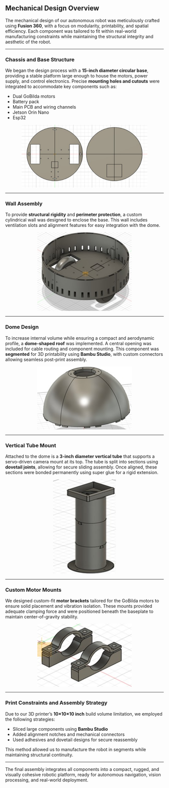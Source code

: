 ## Mechanical Design Overview

The mechanical design of our autonomous robot was meticulously crafted using **Fusion 360**, with a focus on modularity, printability, and spatial efficiency. Each component was tailored to fit within real-world manufacturing constraints while maintaining the structural integrity and aesthetic of the robot.

---

### Chassis and Base Structure

We began the design process with a **15-inch diameter circular base**, providing a stable platform large enough to house the motors, power supply, and control electronics. Precise **mounting holes and cutouts** were integrated to accommodate key components such as:

- Dual GoBilda motors  
- Battery pack  
- Main PCB and wiring channels
- Jetson Orin Nano
- Esp32  

<p align="center">
  <img src="../images/Base.jpg" alt="3D CAD Base Design" width="400" height="200">
</p>

---

### Wall Assembly

To provide **structural rigidity** and **perimeter protection**, a custom cylindrical wall was designed to enclose the base. This wall includes ventilation slots and alignment features for easy integration with the dome.

<p align="center">
  <img src="../images/Chassis.jpg" alt="3D CAD Walls Design" width="300" height="250">
</p>

---

### Dome Design

To increase internal volume while ensuring a compact and aerodynamic profile, a **dome-shaped roof** was implemented. A central opening was included for cable routing and component mounting. This component was **segmented** for 3D printability using **Bambu Studio**, with custom connectors allowing seamless post-print assembly.

<p align="center">
  <img src="../images/Dome.jpg" alt="3D CAD Dome Design" width="300" height="200">
</p>

---

### Vertical Tube Mount

Attached to the dome is a **3-inch diameter vertical tube** that supports a servo-driven camera mount at its top. The tube is split into sections using **dovetail joints**, allowing for secure sliding assembly. Once aligned, these sections were bonded permanently using super glue for a rigid extension.

<p align="center">
  <img src="../images/Tube.jpg" alt="3D CAD Tube Design" width="200" height="300">
</p>

---

### Custom Motor Mounts

We designed custom-fit **motor brackets** tailored for the GoBilda motors to ensure solid placement and vibration isolation. These mounts provided adequate clamping force and were positioned beneath the baseplate to maintain center-of-gravity stability.

<p align="center">
  <img src="../images/Motor_Mounts.jpg" alt="3D CAD Motor Mount Design" width="300" height="200">
</p>

---

### Print Constraints and Assembly Strategy

Due to our 3D printer’s **10×10×10 inch** build volume limitation, we employed the following strategies:

- Sliced large components using **Bambu Studio**
- Added alignment notches and mechanical connectors
- Used adhesives and dovetail designs for secure reassembly

This method allowed us to manufacture the robot in segments while maintaining structural continuity.

---

The final assembly integrates all components into a compact, rugged, and visually cohesive robotic platform, ready for autonomous navigation, vision processing, and real-world deployment.
